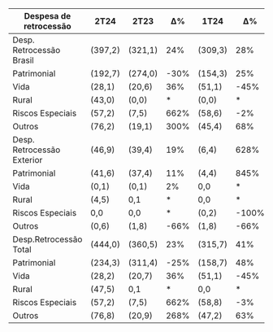 |Despesa de retrocessão|2T24|2T23|∆%|1T24|∆%|6M24|6M23|∆%|
|---|---|---|---|---|---|---|---|---|
|Desp. Retrocessão Brasil|(397,2)|(321,1)|24%|(309,3)|28%|(706,5)|(646,1)|9%|
|Patrimonial|(192,7)|(274,0)|-30%|(154,3)|25%|(347,0)|(389,9)|-11%|
|Vida|(28,1)|(20,6)|36%|(51,1)|-45%|(79,1)|(101,3)|-22%|
|Rural|(43,0)|(0,0)|*|(0,0)|*|(43,0)|(3,1)|1303%|
|Riscos Especiais|(57,2)|(7,5)|662%|(58,6)|-2%|(115,7)|(81,5)|42%|
|Outros|(76,2)|(19,1)|300%|(45,4)|68%|(121,6)|(70,3)|73%|
|Desp. Retrocessão Exterior|(46,9)|(39,4)|19%|(6,4)|628%|(53,3)|(49,2)|8%|
|Patrimonial|(41,6)|(37,4)|11%|(4,4)|845%|(46,0)|(45,8)|0%|
|Vida|(0,1)|(0,1)|2%|0,0|*|(0,1)|(0,2)|-27%|
|Rural|(4,5)|0,1|*|0,0|*|(4,5)|0,1|*|
|Riscos Especiais|0,0|0,0|*|(0,2)|-100%|(0,2)|0,1|*|
|Outros|(0,6)|(1,8)|-66%|(1,8)|-66%|(2,4)|(3,4)|-28%|
|Desp.Retrocessão Total|(444,0)|(360,5)|23%|(315,7)|41%|(759,7)|(695,3)|9%|
|Patrimonial|(234,3)|(311,4)|-25%|(158,7)|48%|(392,9)|(435,7)|-10%|
|Vida|(28,2)|(20,7)|36%|(51,1)|-45%|(79,3)|(101,5)|-22%|
|Rural|(47,5)|0,1|*|0,0|*|(47,5)|(3,0)|1500%|
|Riscos Especiais|(57,2)|(7,5)|662%|(58,8)|-3%|(116,0)|(81,4)|42%|
|Outros|(76,8)|(20,9)|268%|(47,2)|63%|(124,1)|(73,7)|68%|